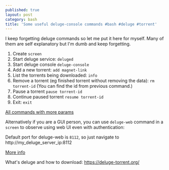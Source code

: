 ```yaml
---
published: true
layout: post
category: bash
title: 'Some useful deluge-console commands #bash #deluge #torrent'
---
```


I keep forgetting deluge commands so let me put it here for myself. Many of them are self explanatory but I'm dumb and keep forgetting.

1. Create `screen`
1. Start deluge service: `deluged`
1. Start deluge console `deluge-console`
1. Add a new torrent: `add magnet-link`
1. List the torrents being downloaded: `info`
1. Remove a torrent (eg finished torrent without removing the data): `rm torrent-id`  (You can find the id from previous command.)
1. Pause a torrent `pause torrent-id`
1. Continue paused torrent `resume torrent-id`
1. Exit: `exit`

[All commands with more params](https://whatbox.ca/wiki/Deluge_Console_Documentation)

Alternatively if you are a GUI person, you can use `deluge-web` command in a `screen` to observe using web UI even with authentication:

Default port for deluge-web is `8112`, so just navigate to http://my_deluge_server_ip:8112

[More info](https://dev.deluge-torrent.org/wiki/UserGuide/ThinClient)

What's deluge and how to download: https://deluge-torrent.org/